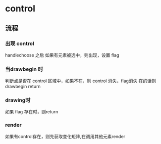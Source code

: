 # control

## 流程

### 出现 control

handlechoose 之后 如果有元素被选中，则出现，设置 flag

### 当drawbegin 时

判断点是否在 control 区域中，如果不在，则 control 消失，flag消失 在的话则 drawbegin return

### drawing时

如果 flag 存在时，则return

### render

如果有control存在，则先获取变化矩阵,在调用其他元素render







